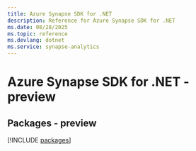 ```yaml
---
title: Azure Synapse SDK for .NET
description: Reference for Azure Synapse SDK for .NET
ms.date: 08/28/2025
ms.topic: reference
ms.devlang: dotnet
ms.service: synapse-analytics
---
```

# Azure Synapse SDK for .NET - preview
## Packages - preview
[!INCLUDE [packages](synapse-index.md)]